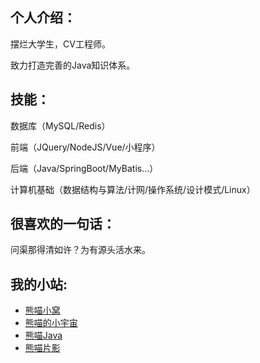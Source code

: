 ## 个人介绍：
摆烂大学生，CV工程师。

致力打造完善的Java知识体系。

## 技能：
数据库（MySQL/Redis）

前端（JQuery/NodeJS/Vue/小程序）

后端（Java/SpringBoot/MyBatis…）

计算机基础（数据结构与算法/计网/操作系统/设计模式/Linux）

## 很喜欢的一句话：
问渠那得清如许？为有源头活水来。

## 我的小站:
- [熊喵小窝](http://ppxm.cn/)
- [熊喵的小宇宙](http://blog.ppxm.cn/)
- [熊喵Java](http://wiki.ppxm.cn/)
- [熊喵片影](http://py.ppxm.cn/)
